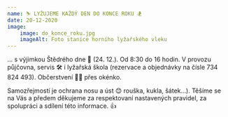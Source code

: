 ```yaml
---
name: ⛷ LYŽUJEME KAŽDÝ DEN DO KONCE ROKU 🏂
date: 20-12-2020
image:
    image: do_konce_roku.jpg
    imageAlt: Foto stanice horního lyžařského vleku
---
```

... s výjimkou Štědrého dne 🎄 (24. 12.). Od 8:30 do 16 hodin. V provozu půjčovna, servis 🛠 i lyžařská škola (rezervace a objednávky na čísle 734 824 493). Občerstvení 🥪🧃 přes okénko.

Samozřejmostí je ochrana nosu a úst 😊 rouška, kukla, šátek...). Těšíme se na Vás a předem děkujeme za respektovaní nastavených pravidel, za spolupráci a sdílení této informace. 👍